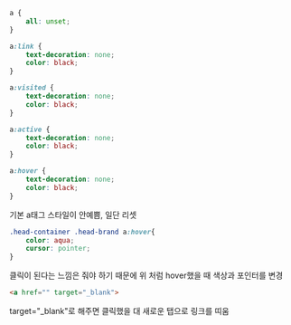 ```css
a {
    all: unset;
}

a:link {
    text-decoration: none;
    color: black;
}

a:visited {
    text-decoration: none;
    color: black;
}

a:active {
    text-decoration: none;
    color: black;
}

a:hover {
    text-decoration: none;
    color: black;
}
```

기본 a태그 스타일이 안예쁨, 일단 리셋

```css
.head-container .head-brand a:hover{
    color: aqua;
    cursor: pointer;
}
```

클릭이 된다는 느낌은 줘야 하기 때문에 위 처럼 hover했을 때 색상과 포인터를 변경

```html
<a href="" target="_blank">
```

target="_blank"로 해주면 클릭했을 대 새로운 탭으로 링크를 띠움